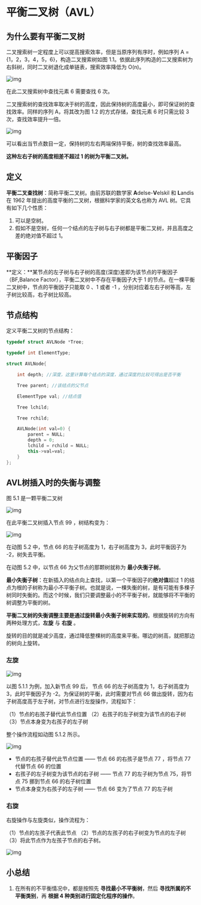 # 平衡二叉树（AVL）

## 为什么要有平衡二叉树

二叉搜索树一定程度上可以提高搜索效率，但是当原序列有序时，例如序列 A = {1，2，3，4，5，6}，构造二叉搜索树如图 1.1。依据此序列构造的二叉搜索树为右斜树，同时二叉树退化成单链表，搜索效率降低为 O(n)。



![img](平衡二叉树（AVL）.assets/v2-f8e97ce8bff6af406ca2e3399be7ad5e_720w.jpg)



在此二叉搜索树中查找元素 6 需要查找 6 次。

二叉搜索树的查找效率取决于树的高度，因此保持树的高度最小，即可保证树的查找效率。同样的序列 A，将其改为图 1.2 的方式存储，查找元素 6 时只需比较 3 次，查找效率提升一倍。



![img](平衡二叉树（AVL）.assets/v2-fd82c10388b933d1c09d1fbe297984ef_720w.jpg)



可以看出当节点数目一定，保持树的左右两端保持平衡，树的查找效率最高。

**这种左右子树的高度相差不超过 1 的树为平衡二叉树。**

## 定义

**平衡二叉查找树**：简称平衡二叉树。由前苏联的数学家 **A**delse-**V**elskil 和 **L**andis 在 1962 年提出的高度平衡的二叉树，根据科学家的英文名也称为 AVL 树。它具有如下几个性质：

1. 可以是空树。
2. 假如不是空树，任何一个结点的左子树与右子树都是平衡二叉树，并且高度之差的绝对值不超过 1。

## 平衡因子

**定义：**某节点的左子树与右子树的高度(深度)差即为该节点的平衡因子（BF,Balance Factor），平衡二叉树中不存在平衡因子大于 1 的节点。在一棵平衡二叉树中，节点的平衡因子只能取 0 、1 或者 -1 ，分别对应着左右子树等高，左子树比较高，右子树比较高。

## 节点结构

定义平衡二叉树的节点结构：

```cpp
typedef struct AVLNode *Tree;

typedef int ElementType;

struct AVLNode{

    int depth; //深度，这里计算每个结点的深度，通过深度的比较可得出是否平衡

    Tree parent; //该结点的父节点

    ElementType val; //结点值

    Tree lchild;

    Tree rchild;

    AVLNode(int val=0) {
        parent = NULL;
        depth = 0;
        lchild = rchild = NULL;
        this->val=val;
    }
};
```

## AVL树插入时的失衡与调整

图 5.1 是一颗平衡二叉树



![img](平衡二叉树（AVL）.assets/v2-b783aaef2f74f6edbc789a9c58c3add8_720w.jpg)



在此平衡二叉树插入节点 99 ，树结构变为：



![img](平衡二叉树（AVL）.assets/v2-2ddb0f9b832fff594e294dffc299b373_b.jpg)





在动图 5.2 中，节点 66 的左子树高度为 1，右子树高度为 3，此时平衡因子为 -2，树失去平衡。

在动图 5.2 中，以节点 66 为父节点的那颗树就称为 **最小失衡子树**。

**最小失衡子树**：在新插入的结点向上查找，以第一个平衡因子的**绝对值**超过 1 的结点为根的子树称为最小不平衡子树。也就是说，一棵失衡的树，是有可能有多棵子树同时失衡的。而这个时候，我们只要调整最小的不平衡子树，就能够将不平衡的树调整为平衡的树。

**平衡二叉树的失衡调整主要是通过旋转最小失衡子树来实现的**。根据旋转的方向有两种处理方式，**左旋** 与 **右旋** 。

旋转的目的就是减少高度，通过降低整棵树的高度来平衡。哪边的树高，就把那边的树向上旋转。

### 左旋



![img](平衡二叉树（AVL）.assets/v2-0a757b848f85f3531b0789fd3d79f0b3_720w.jpg)



以图 5.1.1 为例，加入新节点 99 后， 节点 66 的左子树高度为 1，右子树高度为 3，此时平衡因子为 -2。为保证树的平衡，此时需要对节点 66 做出旋转，因为右子树高度高于左子树，对节点进行左旋操作，流程如下：

（1）节点的右孩子替代此节点位置 （2）右孩子的左子树变为该节点的右子树 （3）节点本身变为右孩子的左子树

整个操作流程如动图 5.1.2 所示。



![img](平衡二叉树（AVL）.assets/v2-db1cdb0da952a71f9b6d64b2608467eb_b.jpg)





- 节点的右孩子替代此节点位置 —— 节点 66 的右孩子是节点 77 ，将节点 77 代替节点 66 的位置
- 右孩子的左子树变为该节点的右子树 —— 节点 77 的左子树为节点 75，将节点 75 挪到节点 66 的右子树位置
- 节点本身变为右孩子的左子树 —— 节点 66 变为了节点 77 的左子树

### 右旋

右旋操作与左旋类似，操作流程为：

（1）节点的左孩子代表此节点 （2）节点的左孩子的右子树变为节点的左子树 （3）将此节点作为左孩子节点的右子树。



![img](平衡二叉树（AVL）.assets/v2-05246384c1c16537ca6176983bdb2627_b.jpg)

## 小总结

1. 在所有的不平衡情况中，都是按照先 **寻找最小不平衡树**，然后 **寻找所属的不平衡类别**，再 **根据 4 种类别进行固定化程序的操作**。
